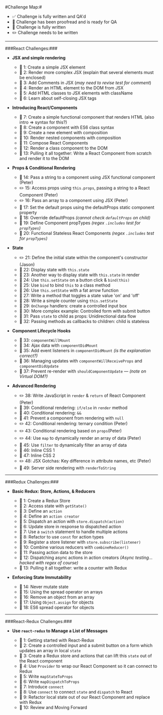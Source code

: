 #Challenge Map:#

- :white_check_mark: Challenge is fully written and QA'd 
- :blue_book: Challenge has been proofread and is ready for QA
- :pencil: Challenge is fully written
- :pencil2: Challenge needs to be written

---

###React Challenges:###

- **JSX and simple rendering**

  - :pencil: 1: Create a simple JSX element
  - :pencil: 2: Render more complex JSX (explain that several elements must be enclosed)
  - :pencil: 3: Add Comments in JSX (*may need to revise test for comment*)
  - :pencil: 4: Render an HTML element to the DOM from JSX
  - :pencil: 5: Add HTML classes to JSX elements with className
  - :pencil: 6: Learn about self-closing JSX tags

- **Introducing React/Components**

  - :pencil: 7: Create a simple functional component that renders HTML (also intro => syntax for this?)
  - :pencil: 8: Create a component with ES6 class syntax
  - :pencil: 9: Create a new element with composition
  - :pencil: 10: Render nested components with composition
  - :pencil: 11: Compose React Components
  - :pencil: 12: Render a class component to the DOM
  - :pencil: 13: Pulling it all together: Write a React Component from scratch and render it to the DOM

- **Props & Conditional Rendering**

  - :pencil: 14: Pass a string to a component using JSX functional component (Peter)
  - :pencil2: 15: Access props using `this.props`, passing a string to a React Component (Peter)
  - :pencil2: 16: Pass an array to a component using JSX (Peter)
  - :pencil: 17: Set the default props using the defaultProps static component property
  - :pencil: 18: Override defaultProps *(cannot check `defaultProps` on child)*
  - :pencil: 19: Define Component propTypes *(regex `.includes` test for `propTypes`)*
  - :pencil: 20: Functional Stateless React Components *(regex `.includes` test for `propTypes`)*

- **State**

  - :pencil2: 21: Define the initial state within the component's constructor (Jason)
  - :pencil: 22: Display state with `this.state`
  - :pencil: 23: Another way to display state with `this.state` in render
  - :pencil: 24: Use `this.setState` on a button click & `bind(this)`
  - :pencil: 25: Use `bind` to bind `this` to a class method
  - :pencil: 26: Use `this.setState` with a fat arrow function
  - :pencil: 27: Write a method that toggles a state value 'on' and 'off'
  - :pencil: 28: Write a simple counter using `this.setState`
  - :pencil: 29: `OnChange` handlers: create a controlled input box
  - :pencil: 30: More complex example: Controlled form with submit button
  - :pencil: 31: Pass `state` to child as props: Unidirectional data flow
  - :pencil: 32: Passing methods as callbacks to children: child is stateless

- **Component Lifecycle Hooks**

  - :pencil: 33: `componentWillMount`
  - :pencil: 34: Ajax data with `componentDidMount`
  - :pencil: 35: Add event listeners in `componentDidMount` *(is the explanation correct?)*
  - :pencil: 36: Managing updates with `componentWillReceiveProps` and `componentDidUpdate`
  - :pencil: 37: Prevent re-render with `shouldComponentUpdate` — *(note on Virtual DOM?)*

- **Advanced Rendering**

  - :pencil2: 38: Write JavaScript in `render` & `return` of React Component (Peter)
  - :pencil: 39: Conditional rendering: `if/else` in `render` method
  - :pencil: 40: Conditional rendering: `&&`
  - :pencil: 41: Prevent a component from rendering with `null`
  - :pencil2: 42: Conditional rendering: ternary condition (Peter)
  - :pencil2: 43: Conditional rendering based on `props`(Peter)
  - :pencil2: 44: Use `map` to dynamically render an array of data (Peter)
  - :pencil: 45: Use `filter` to dynamically filter an array of data
  - :pencil: 46: Inline CSS 1
  - :pencil: 47: Inline CSS 2
  - :pencil2: 48: JSX Gotchas: Key difference in attribute names, etc (Peter)
  - :pencil: 49: Server side rendering with `renderToString`

---

###Redux Challenges:###

- **Basic Redux: Store, Actions, & Reducers**

  - :blue_book: 1: Create a Redux Store
  - :blue_book: 2: Access state with `getState()`
  - :blue_book: 3: Define an `action`
  - :blue_book: 4: Define an `action creator`
  - :blue_book: 5: Dispatch an action with `store.dispatch(action)`
  - :blue_book: 6: Update store in response to dispatched action
  - :blue_book: 7: Use a `switch` statement to handle multiple actions
  - :blue_book: 8: Refactor to use `const` for action types
  - :blue_book: 9: Register a store listener with `store.subscribe(listener)`
  - :blue_book: 10: Combine various reducers with `combineReducer()`
  - :blue_book: 11: Passing action data to the store
  - :blue_book: 12: Dispatching async actions in action creators *(Async testing... hacked with regex of course)*
  - :blue_book: 13: Pulling it all together: write a counter with Redux

- **Enforcing State Immutability**

  - :blue_book: 14: Never mutate state
  - :blue_book: 15: Using the spread operator on arrays
  - :blue_book: 16: Remove an object from an array
  - :blue_book: 17: Using `Object.assign` for objects
  - :blue_book: 18: ES6 spread operator for objects

---

###React-Redux Challenges:###

- **Use `react-redux` to Manage a List of Messages**

  - :blue_book: 1: Getting started with React-Redux
  - :blue_book: 2: Create a controlled input and a submit button on a form which updates an array in local `state`
  - :blue_book: 3: Create a Redux store and actions that can lift this `state` out of the React component
  - :blue_book: 4: Use `Provider` to wrap our React Component so it can connect to Redux
  - :blue_book: 5: Write `mapStateToProps`
  - :blue_book: 6: Write `mapDispatchToProps`
  - :blue_book: 7: Introduce `connect`
  - :blue_book: 8: Use `connect` to connect `state` and `dispatch` to React
  - :pencil: 9: Refactor local state out of our React Component and replace with Redux
  - :pencil: 10: Review and Moving Forward


